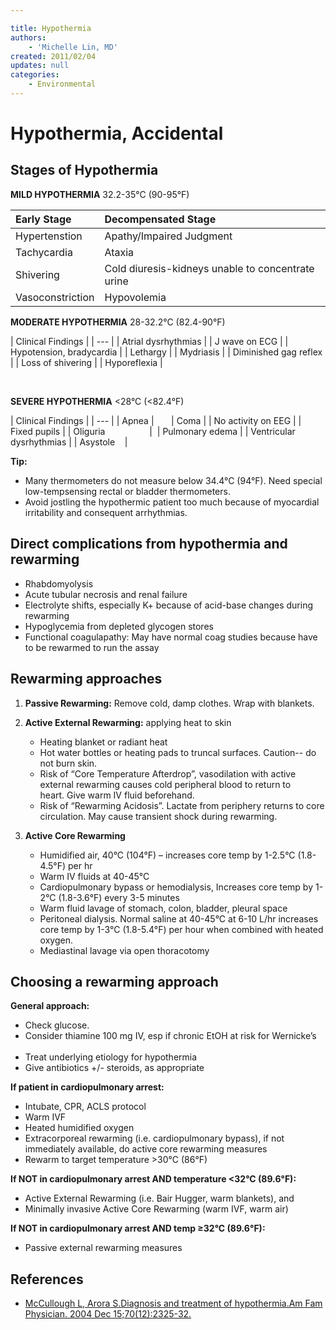 ```yaml
---

title: Hypothermia
authors:
    - 'Michelle Lin, MD'
created: 2011/02/04
updates: null
categories:
    - Environmental
---
```


# Hypothermia, Accidental

## Stages of Hypothermia

**MILD HYPOTHERMIA** 32.2-35°C (90-95°F) 

| Early Stage      | Decompensated Stage                               |
| :--------------- | :------------------------------------------------ |
| Hypertenstion    | Apathy/Impaired Judgment                          |
| Tachycardia      | Ataxia                                            |
| Shivering        | Cold diuresis-kidneys unable to concentrate urine |
| Vasoconstriction | Hypovolemia                                       |

**MODERATE HYPOTHERMIA** 28-32.2°C (82.4-90°F)

| Clinical Findings |
\| --- \|
| Atrial dysrhythmias  |
| J wave on ECG          |
| Hypotension, bradycardia  | 
| Lethargy                  |
| Mydriasis                 |
| Diminished gag reflex   |
| Loss of shivering       |
| Hyporeflexia            |

[](image-1.png) 

**SEVERE HYPOTHERMIA** &lt;28°C (&lt;82.4°F)

| Clinical Findings |
\| --- \|
| Apnea               |       
| Coma                 | 
| No activity on EEG   | 
| Fixed pupils         | 
| Oliguria                  | 
| Pulmonary edema           |
| Ventricular dysrhythmias  |
| Asystole                  |

**Tip:**

- Many thermometers do not measure below 34.4°C (94°F). Need special low-tempsensing rectal or bladder thermometers.
- Avoid jostling the hypothermic patient too much because of myocardial irritability and consequent arrhythmias.

## Direct complications from hypothermia and rewarming

- Rhabdomyolysis
- Acute tubular necrosis and renal failure
- Electrolyte shifts, especially K+ because of acid-base changes during rewarming
- Hypoglycemia from depleted glycogen stores
- Functional coagulapathy: May have normal coag studies because have to be rewarmed to run the assay

## Rewarming approaches

1. **Passive Rewarming:** Remove cold, damp clothes. Wrap with blankets.
2. **Active External Rewarming:** applying heat to skin

   - Heating blanket or radiant heat
   - Hot water bottles or heating pads to truncal surfaces. Caution-- do not burn skin.
   - Risk of “Core Temperature Afterdrop”, vasodilation with active external rewarming causes cold peripheral blood to return to heart. Give warm IV fluid beforehand.
   - Risk of “Rewarming Acidosis”. Lactate from periphery returns to core circulation. May cause transient shock during rewarming.

3. **Active Core Rewarming**

   - Humidified air, 40°C (104°F) – increases core temp by 1-2.5°C (1.8-4.5°F) per hr
   - Warm IV fluids at 40-45°C
   - Cardiopulmonary bypass or hemodialysis, Increases core temp by 1-2°C (1.8-3.6°F) every 3-5 minutes
   - Warm fluid lavage of stomach, colon, bladder, pleural space
   - Peritoneal dialysis. Normal saline at 40-45°C at 6-10 L/hr increases core temp by 1-3°C (1.8-5.4°F) per hour when combined with heated oxygen.
   - Mediastinal lavage via open thoracotomy

## Choosing a rewarming approach

**General approach:**

- Check glucose.    
- Consider thiamine 100 mg IV, esp if chronic EtOH at risk for Wernicke’s    
- Treat underlying etiology for hypothermia 
- Give antibiotics +/- steroids, as appropriate   

**If patient in cardiopulmonary arrest:**

- Intubate, CPR, ACLS protocol
- Warm IVF
- Heated humidified oxygen
- Extracorporeal rewarming (i.e. cardiopulmonary bypass), if not immediately available, do active core rewarming measures
- Rewarm to target temperature >30°C (86°F)

**If NOT in cardiopulmonary arrest AND temperature &lt;32°C (89.6°F):**

- Active External Rewarming (i.e. Bair Hugger, warm blankets), and
- Minimally invasive Active Core Rewarming (warm IVF, warm air)

**If NOT in cardiopulmonary arrest AND temp ≥32°C (89.6°F):**

- Passive external rewarming measures    

## References

- [McCullough L, Arora S.Diagnosis and treatment of hypothermia.Am Fam Physician. 2004 Dec 15;70(12):2325-32.](http://www.ncbi.nlm.nih.gov/pubmed/?term=15617296)

